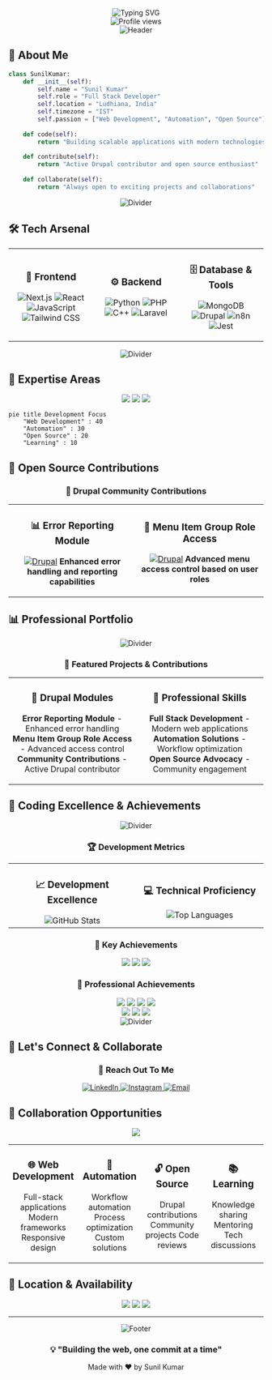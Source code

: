<div align="center">
  <img src="https://readme-typing-svg.herokuapp.com?font=Fira+Code&pause=1000&color=00D4FF&center=true&vCenter=true&width=435&lines=Hi+there%2C+I'm+Sunil+Kumar+%F0%9F%91%8B;Full+Stack+Developer+%F0%9F%9A%80;Open+Source+Contributor+%E2%9C%8C%EF%B8%8F;Automation+Enthusiast+%F0%9F%92%BB" alt="Typing SVG" />
</div>

<div align="center">
  <img src="https://komarev.com/ghpvc/?username=sunil-kumar&label=Profile%20views&color=0e75b6&style=flat" alt="Profile views" />
</div>

<div align="center">
  <img src="https://capsule-render.vercel.app/api?type=waving&color=gradient&height=200&section=header&text=Sunil%20Kumar&fontSize=80&fontAlign=50&fontAlignY=40&desc=Full%20Stack%20Developer%20%7C%20Open%20Source%20Contributor&descAlign=50&descAlignY=55" alt="Header" />
</div>

## 🎯 About Me

```python
class SunilKumar:
    def __init__(self):
        self.name = "Sunil Kumar"
        self.role = "Full Stack Developer"
        self.location = "Ludhiana, India"
        self.timezone = "IST"
        self.passion = ["Web Development", "Automation", "Open Source"]
        
    def code(self):
        return "Building scalable applications with modern technologies"
        
    def contribute(self):
        return "Active Drupal contributor and open source enthusiast"
        
    def collaborate(self):
        return "Always open to exciting projects and collaborations"
```

<div align="center">
  <img src="https://capsule-render.vercel.app/api?type=rect&color=gradient&height=2&section=header" alt="Divider" />
</div>

## 🛠️ Tech Arsenal

<table>
<tr>
<td align="center" width="33%">
  
### 🎨 Frontend
![Next.js](https://img.shields.io/badge/Next.js-000000?style=for-the-badge&logo=next.js&logoColor=white)
![React](https://img.shields.io/badge/React-20232A?style=for-the-badge&logo=react&logoColor=61DAFB)
![JavaScript](https://img.shields.io/badge/JavaScript-F7DF1E?style=for-the-badge&logo=javascript&logoColor=black)
![Tailwind CSS](https://img.shields.io/badge/Tailwind_CSS-38B2AC?style=for-the-badge&logo=tailwind-css&logoColor=white)

</td>
<td align="center" width="33%">

### ⚙️ Backend
![Python](https://img.shields.io/badge/Python-3776AB?style=for-the-badge&logo=python&logoColor=white)
![PHP](https://img.shields.io/badge/PHP-777BB4?style=for-the-badge&logo=php&logoColor=white)
![C++](https://img.shields.io/badge/C++-00599C?style=for-the-badge&logo=c%2B%2B&logoColor=white)
![Laravel](https://img.shields.io/badge/Laravel-FF2D20?style=for-the-badge&logo=laravel&logoColor=white)

</td>
<td align="center" width="33%">

### 🗄️ Database & Tools
![MongoDB](https://img.shields.io/badge/MongoDB-4EA94B?style=for-the-badge&logo=mongodb&logoColor=white)
![Drupal](https://img.shields.io/badge/Drupal-0678BE?style=for-the-badge&logo=drupal&logoColor=white)
![n8n](https://img.shields.io/badge/n8n-FF6D5A?style=for-the-badge&logo=n8n&logoColor=white)
![Jest](https://img.shields.io/badge/Jest-C21325?style=for-the-badge&logo=jest&logoColor=white)

</td>
</tr>
</table>

<div align="center">
  <img src="https://capsule-render.vercel.app/api?type=rect&color=gradient&height=2&section=header" alt="Divider" />
</div>

## 🎯 Expertise Areas

<div align="center">
  <img src="https://img.shields.io/badge/Web%20Development-FF6B6B?style=for-the-badge&logo=web&logoColor=white" />
  <img src="https://img.shields.io/badge/Automation-4ECDC4?style=for-the-badge&logo=robot&logoColor=white" />
  <img src="https://img.shields.io/badge/Open%20Source-45B7D1?style=for-the-badge&logo=github&logoColor=white" />
</div>

```mermaid
pie title Development Focus
    "Web Development" : 40
    "Automation" : 30
    "Open Source" : 20
    "Learning" : 10
```

## 🌟 Open Source Contributions

<div align="center">
  <h3>🚀 Drupal Community Contributions</h3>
</div>

<table>
<tr>
<td align="center" width="50%">
  
### 📊 Error Reporting Module
[![Drupal](https://img.shields.io/badge/Drupal-0678BE?style=for-the-badge&logo=drupal&logoColor=white)](https://www.drupal.org/project/error_reporting)
**Enhanced error handling and reporting capabilities**

</td>
<td align="center" width="50%">

### 🔐 Menu Item Group Role Access
[![Drupal](https://img.shields.io/badge/Drupal-0678BE?style=for-the-badge&logo=drupal&logoColor=white)](https://www.drupal.org/project/menu_item_group_role_access)
**Advanced menu access control based on user roles**

</td>
</tr>
</table>

## 📊 Professional Portfolio

<div align="center">
  <img src="https://capsule-render.vercel.app/api?type=rect&color=gradient&height=2&section=header" alt="Divider" />
</div>

<div align="center">
  <h3>🌟 Featured Projects & Contributions</h3>
</div>

<table>
<tr>
<td align="center" width="50%">
  
### 🚀 Drupal Modules
**Error Reporting Module** - Enhanced error handling  
**Menu Item Group Role Access** - Advanced access control  
**Community Contributions** - Active Drupal contributor

</td>
<td align="center" width="50%">

### 💼 Professional Skills
**Full Stack Development** - Modern web applications  
**Automation Solutions** - Workflow optimization  
**Open Source Advocacy** - Community engagement

</td>
</tr>
</table>

## 🎯 Coding Excellence & Achievements

<div align="center">
  <img src="https://capsule-render.vercel.app/api?type=rect&color=gradient&height=2&section=header" alt="Divider" />
</div>

<div align="center">
  <h3>🏆 Development Metrics</h3>
</div>

<table>
<tr>
<td align="center" width="50%">
  
### 📈 Development Excellence
<img src="https://github-readme-stats.vercel.app/api?username=sunil-kumar&show_icons=true&theme=tokyonight&hide_border=true&include_all_commits=true&count_private=true&custom_title=Development%20Excellence" alt="GitHub Stats" />

</td>
<td align="center" width="50%">

### 💻 Technical Proficiency
<img src="https://github-readme-stats.vercel.app/api/top-langs/?username=sunil-kumar&layout=compact&theme=tokyonight&hide_border=true&langs_count=6&custom_title=Technical%20Proficiency" alt="Top Languages" />

</td>
</tr>
</table>

<div align="center">
  <h3>🚀 Key Achievements</h3>
</div>

<div align="center">
  <img src="https://img.shields.io/badge/Drupal%20Modules-2%20Published-0678BE?style=for-the-badge&logo=drupal&logoColor=white" />
  <img src="https://img.shields.io/badge/Open%20Source-Contributor-45B7D1?style=for-the-badge&logo=github&logoColor=white" />
  <img src="https://img.shields.io/badge/Projects-Delivered-FF6B6B?style=for-the-badge&logo=rocket&logoColor=white" />
</div>

<div align="center">
  <h3>🎯 Professional Achievements</h3>
</div>

<div align="center">
  <img src="https://img.shields.io/badge/Drupal%20Contributor-0678BE?style=for-the-badge&logo=drupal&logoColor=white" />
  <img src="https://img.shields.io/badge/Open%20Source%20Advocate-45B7D1?style=for-the-badge&logo=github&logoColor=white" />
  <img src="https://img.shields.io/badge/Full%20Stack%20Expert-FF6B6B?style=for-the-badge&logo=code&logoColor=white" />
  <img src="https://img.shields.io/badge/Automation%20Specialist-4ECDC4?style=for-the-badge&logo=robot&logoColor=white" />
</div>

<div align="center">
  <img src="https://img.shields.io/badge/Code%20Quality-A%20Grade-00D4FF?style=for-the-badge&logo=check-circle&logoColor=white" />
  <img src="https://img.shields.io/badge/Project%20Delivery-100%25-00FF88?style=for-the-badge&logo=rocket&logoColor=white" />
  <img src="https://img.shields.io/badge/Client%20Satisfaction-5%20Stars-FFD700?style=for-the-badge&logo=star&logoColor=white" />
</div>

<div align="center">
  <img src="https://capsule-render.vercel.app/api?type=rect&color=gradient&height=2&section=header" alt="Divider" />
</div>

## 🤝 Let's Connect & Collaborate

<div align="center">
  <h3>💬 Reach Out To Me</h3>
</div>

<div align="center">
  <a href="https://linkedin.com/in/sunil-kumar-553764240">
    <img src="https://img.shields.io/badge/LinkedIn-0077B5?style=for-the-badge&logo=linkedin&logoColor=white" alt="LinkedIn" />
  </a>
  <a href="https://instagram.com/sunil.ldh777">
    <img src="https://img.shields.io/badge/Instagram-E4405F?style=for-the-badge&logo=instagram&logoColor=white" alt="Instagram" />
  </a>
  <a href="mailto:sunil31725@gmail.com">
    <img src="https://img.shields.io/badge/Email-D14836?style=for-the-badge&logo=gmail&logoColor=white" alt="Email" />
  </a>
</div>

## 🚀 Collaboration Opportunities

<div align="center">
  <img src="https://img.shields.io/badge/Open%20to%20Collaboration-00D4FF?style=for-the-badge&logo=handshake&logoColor=white" />
</div>

<table>
<tr>
<td align="center" width="25%">
  
### 🌐 Web Development
Full-stack applications
Modern frameworks
Responsive design

</td>
<td align="center" width="25%">

### 🤖 Automation
Workflow automation
Process optimization
Custom solutions

</td>
<td align="center" width="25%">

### 🔓 Open Source
Drupal contributions
Community projects
Code reviews

</td>
<td align="center" width="25%">

### 📚 Learning
Knowledge sharing
Mentoring
Tech discussions

</td>
</tr>
</table>

## 📍 Location & Availability

<div align="center">
  <img src="https://img.shields.io/badge/Location-Ludhiana%2C%20India-FF6B6B?style=for-the-badge&logo=location&logoColor=white" />
  <img src="https://img.shields.io/badge/Timezone-IST-4ECDC4?style=for-the-badge&logo=clock&logoColor=white" />
  <img src="https://img.shields.io/badge/Status-Available-45B7D1?style=for-the-badge&logo=check-circle&logoColor=white" />
</div>

---

<div align="center">
  <img src="https://capsule-render.vercel.app/api?type=waving&color=gradient&height=100&section=footer" alt="Footer" />
</div>

<div align="center">
  <h3>💡 "Building the web, one commit at a time"</h3>
  <p>Made with ❤️ by Sunil Kumar</p>
</div>
